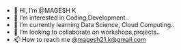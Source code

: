 - 👋 Hi, I’m @MAGESH K
- 👀 I’m interested in Coding,Development..
- 🌱 I’m currently learning Data Science, Cloud Computing.. 
- 💞️ I’m looking to collaborate on workshops,projects..
- 📫 How to reach me @magesh21.k@gmail.com

<!---
MAGESH-K21/MAGESH-K21 is a ✨ special ✨ repository because its `README.md` (this file) appears on your GitHub profile.
You can click the Preview link to take a look at your changes.
--->
